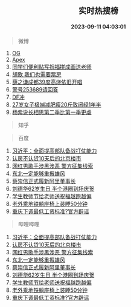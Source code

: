 <div align="center"><h2>实时热搜榜</h2><h4>2023-09-11 04:03:01</h4></div>

> 微博  

1. [OG](https://s.weibo.com/weibo?q=OG&t=31&band_rank=1&Refer=top)<br />
2. [Apex](https://s.weibo.com/weibo?q=Apex&t=31&band_rank=2&Refer=top)<br />
3. [同学们便利贴写祝福拼成画送老师](https://s.weibo.com/weibo?q=%23%E5%90%8C%E5%AD%A6%E4%BB%AC%E4%BE%BF%E5%88%A9%E8%B4%B4%E5%86%99%E7%A5%9D%E7%A6%8F%E6%8B%BC%E6%88%90%E7%94%BB%E9%80%81%E8%80%81%E5%B8%88%23&t=31&band_rank=3&Refer=top)<br />
4. [胡歌 我们也需要票房](https://s.weibo.com/weibo?q=%E8%83%A1%E6%AD%8C%20%E6%88%91%E4%BB%AC%E4%B9%9F%E9%9C%80%E8%A6%81%E7%A5%A8%E6%88%BF&t=31&band_rank=4&Refer=top)<br />
5. [薛之谦成都39度高烧依旧开唱](https://s.weibo.com/weibo?q=%23%E8%96%9B%E4%B9%8B%E8%B0%A6%E6%88%90%E9%83%BD39%E5%BA%A6%E9%AB%98%E7%83%A7%E4%BE%9D%E6%97%A7%E5%BC%80%E5%94%B1%23&t=31&band_rank=5&Refer=top)<br />
6. [警号253689请回答](https://s.weibo.com/weibo?q=%23%E8%AD%A6%E5%8F%B7253689%E8%AF%B7%E5%9B%9E%E7%AD%94%23&t=31&band_rank=6&Refer=top)<br />
7. [DF冲](https://s.weibo.com/weibo?q=DF%E5%86%B2&t=31&band_rank=7&Refer=top)<br />
8. [27岁女子极端减肥瘦20斤致闭经1年半](https://s.weibo.com/weibo?q=%2327%E5%B2%81%E5%A5%B3%E5%AD%90%E6%9E%81%E7%AB%AF%E5%87%8F%E8%82%A5%E7%98%A620%E6%96%A4%E8%87%B4%E9%97%AD%E7%BB%8F1%E5%B9%B4%E5%8D%8A%23&t=31&band_rank=8&Refer=top)<br />
9. [杨紫说长相思第二季比第一季更虐](https://s.weibo.com/weibo?q=%23%E6%9D%A8%E7%B4%AB%E8%AF%B4%E9%95%BF%E7%9B%B8%E6%80%9D%E7%AC%AC%E4%BA%8C%E5%AD%A3%E6%AF%94%E7%AC%AC%E4%B8%80%E5%AD%A3%E6%9B%B4%E8%99%90%23&t=31&band_rank=9&Refer=top)<br />

> 知乎  


> 百度  

1. [习近平：全面提高部队备战打仗能力](https://www.baidu.com/s?wd=%E4%B9%A0%E8%BF%91%E5%B9%B3%EF%BC%9A%E5%85%A8%E9%9D%A2%E6%8F%90%E9%AB%98%E9%83%A8%E9%98%9F%E5%A4%87%E6%88%98%E6%89%93%E4%BB%97%E8%83%BD%E5%8A%9B&sa=fyb_news&rsv_dl=fyb_news)<br />
2. [认房不认贷10天后的北京楼市](https://www.baidu.com/s?wd=%E8%AE%A4%E6%88%BF%E4%B8%8D%E8%AE%A4%E8%B4%B710%E5%A4%A9%E5%90%8E%E7%9A%84%E5%8C%97%E4%BA%AC%E6%A5%BC%E5%B8%82&sa=fyb_news&rsv_dl=fyb_news)<br />
3. [网红男歌手涉黑涉恶 警方征集线索](https://www.baidu.com/s?wd=%E7%BD%91%E7%BA%A2%E7%94%B7%E6%AD%8C%E6%89%8B%E6%B6%89%E9%BB%91%E6%B6%89%E6%81%B6+%E8%AD%A6%E6%96%B9%E5%BE%81%E9%9B%86%E7%BA%BF%E7%B4%A2&sa=fyb_news&rsv_dl=fyb_news)<br />
4. [东北一定能够重振雄风](https://www.baidu.com/s?wd=%E4%B8%9C%E5%8C%97%E4%B8%80%E5%AE%9A%E8%83%BD%E5%A4%9F%E9%87%8D%E6%8C%AF%E9%9B%84%E9%A3%8E&sa=fyb_news&rsv_dl=fyb_news)<br />
5. [蔡崇信正式履新阿里董事长](https://www.baidu.com/s?wd=%E8%94%A1%E5%B4%87%E4%BF%A1%E6%AD%A3%E5%BC%8F%E5%B1%A5%E6%96%B0%E9%98%BF%E9%87%8C%E8%91%A3%E4%BA%8B%E9%95%BF&sa=fyb_news&rsv_dl=fyb_news)<br />
6. [刘德华62岁生日 半个港圈到场庆贺](https://www.baidu.com/s?wd=%E5%88%98%E5%BE%B7%E5%8D%8E62%E5%B2%81%E7%94%9F%E6%97%A5+%E5%8D%8A%E4%B8%AA%E6%B8%AF%E5%9C%88%E5%88%B0%E5%9C%BA%E5%BA%86%E8%B4%BA&sa=fyb_news&rsv_dl=fyb_news)<br />
7. [学生教师节给老师送祝福越跑越偏](https://www.baidu.com/s?wd=%E5%AD%A6%E7%94%9F%E6%95%99%E5%B8%88%E8%8A%82%E7%BB%99%E8%80%81%E5%B8%88%E9%80%81%E7%A5%9D%E7%A6%8F%E8%B6%8A%E8%B7%91%E8%B6%8A%E5%81%8F&sa=fyb_news&rsv_dl=fyb_news)<br />
8. [老外乘地铁躺座椅上装睡50分钟](https://www.baidu.com/s?wd=%E8%80%81%E5%A4%96%E4%B9%98%E5%9C%B0%E9%93%81%E8%BA%BA%E5%BA%A7%E6%A4%85%E4%B8%8A%E8%A3%85%E7%9D%A150%E5%88%86%E9%92%9F&sa=fyb_news&rsv_dl=fyb_news)<br />
9. [重庆下调最低工资标准?官方辟谣](https://www.baidu.com/s?wd=%E9%87%8D%E5%BA%86%E4%B8%8B%E8%B0%83%E6%9C%80%E4%BD%8E%E5%B7%A5%E8%B5%84%E6%A0%87%E5%87%86%3F%E5%AE%98%E6%96%B9%E8%BE%9F%E8%B0%A3&sa=fyb_news&rsv_dl=fyb_news)<br />

> 哔哩哔哩  

1. [习近平：全面提高部队备战打仗能力](https://www.baidu.com/s?wd=%E4%B9%A0%E8%BF%91%E5%B9%B3%EF%BC%9A%E5%85%A8%E9%9D%A2%E6%8F%90%E9%AB%98%E9%83%A8%E9%98%9F%E5%A4%87%E6%88%98%E6%89%93%E4%BB%97%E8%83%BD%E5%8A%9B&sa=fyb_news&rsv_dl=fyb_news)<br />
2. [认房不认贷10天后的北京楼市](https://www.baidu.com/s?wd=%E8%AE%A4%E6%88%BF%E4%B8%8D%E8%AE%A4%E8%B4%B710%E5%A4%A9%E5%90%8E%E7%9A%84%E5%8C%97%E4%BA%AC%E6%A5%BC%E5%B8%82&sa=fyb_news&rsv_dl=fyb_news)<br />
3. [网红男歌手涉黑涉恶 警方征集线索](https://www.baidu.com/s?wd=%E7%BD%91%E7%BA%A2%E7%94%B7%E6%AD%8C%E6%89%8B%E6%B6%89%E9%BB%91%E6%B6%89%E6%81%B6+%E8%AD%A6%E6%96%B9%E5%BE%81%E9%9B%86%E7%BA%BF%E7%B4%A2&sa=fyb_news&rsv_dl=fyb_news)<br />
4. [东北一定能够重振雄风](https://www.baidu.com/s?wd=%E4%B8%9C%E5%8C%97%E4%B8%80%E5%AE%9A%E8%83%BD%E5%A4%9F%E9%87%8D%E6%8C%AF%E9%9B%84%E9%A3%8E&sa=fyb_news&rsv_dl=fyb_news)<br />
5. [蔡崇信正式履新阿里董事长](https://www.baidu.com/s?wd=%E8%94%A1%E5%B4%87%E4%BF%A1%E6%AD%A3%E5%BC%8F%E5%B1%A5%E6%96%B0%E9%98%BF%E9%87%8C%E8%91%A3%E4%BA%8B%E9%95%BF&sa=fyb_news&rsv_dl=fyb_news)<br />
6. [刘德华62岁生日 半个港圈到场庆贺](https://www.baidu.com/s?wd=%E5%88%98%E5%BE%B7%E5%8D%8E62%E5%B2%81%E7%94%9F%E6%97%A5+%E5%8D%8A%E4%B8%AA%E6%B8%AF%E5%9C%88%E5%88%B0%E5%9C%BA%E5%BA%86%E8%B4%BA&sa=fyb_news&rsv_dl=fyb_news)<br />
7. [学生教师节给老师送祝福越跑越偏](https://www.baidu.com/s?wd=%E5%AD%A6%E7%94%9F%E6%95%99%E5%B8%88%E8%8A%82%E7%BB%99%E8%80%81%E5%B8%88%E9%80%81%E7%A5%9D%E7%A6%8F%E8%B6%8A%E8%B7%91%E8%B6%8A%E5%81%8F&sa=fyb_news&rsv_dl=fyb_news)<br />
8. [老外乘地铁躺座椅上装睡50分钟](https://www.baidu.com/s?wd=%E8%80%81%E5%A4%96%E4%B9%98%E5%9C%B0%E9%93%81%E8%BA%BA%E5%BA%A7%E6%A4%85%E4%B8%8A%E8%A3%85%E7%9D%A150%E5%88%86%E9%92%9F&sa=fyb_news&rsv_dl=fyb_news)<br />
9. [重庆下调最低工资标准?官方辟谣](https://www.baidu.com/s?wd=%E9%87%8D%E5%BA%86%E4%B8%8B%E8%B0%83%E6%9C%80%E4%BD%8E%E5%B7%A5%E8%B5%84%E6%A0%87%E5%87%86%3F%E5%AE%98%E6%96%B9%E8%BE%9F%E8%B0%A3&sa=fyb_news&rsv_dl=fyb_news)<br />
